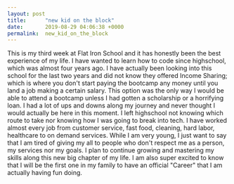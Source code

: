 ```yaml
---
layout: post
title:      "new kid on the block"
date:       2019-08-29 04:06:38 +0000
permalink:  new_kid_on_the_block
---
```



This is my third week at Flat Iron School and it has honestly been the best experience of my life. I have wanted to learn how to code since highschool, which was almost four years ago. I have actually been looking into this school for the last two years and did not know they offered Income Sharing; which is where you don't start paying the bootcamp any money until you land a job making a certain salary. This option was the only way I would be able to attend a bootcamp unless I had gotten a scholarship or a horrifying loan. I had a lot of ups and downs along my journey and never thought I would actually be here in this moment. I left highschool not knowing which route to take nor knowing how I was going to break into tech. I have worked almost every job from customer service, fast food, cleaning, hard labor, healthcare to on demand services. While I am very young, I just want to say that I am tired of giving my all to people who don't respect me as a person, my services nor my goals. I plan to continue growing and mastering my skills along this new big chapter of my life. I am also super excited to know that I will be the first one in my family to have an official "Career" that I am actually having fun doing.
